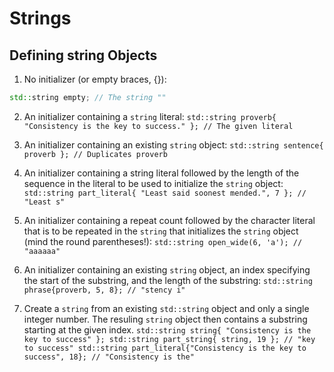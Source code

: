 # Strings
## Defining string Objects
1. No initializer (or empty braces, {}):
```cpp
std::string empty; // The string ""
```

2. An initializer containing a `string` literal:
`std::string proverb{ "Consistency is the key to success." }; // The given literal`

3. An initializer containing an existing `string` object:
`std::string sentence{ proverb }; // Duplicates proverb`

4. An initializer containing a string literal followed by the length of the sequence in the literal to be used to initialize the `string` object:
`std::string part_literal{ "Least said soonest mended.", 7 }; // "Least s"`

5. An initializer containing a repeat count followed by the character literal that is to be repeated in the `string` that initializes the `string` object (mind the round parentheses!):
`std::string open_wide(6, 'a'); // "aaaaaa"`

6. An initializer containing an existing `string` object, an index specifying the start of the substring, and the length of the substring:
`std::string phrase{proverb, 5, 8}; // "stency i"`

7. Create a `string` from an existing `std::string` object and only a single integer number. The resuling `string` object then contains a substring starting at the given index.
`std::string string{ "Consistency is the key to success" };
std::string part_string{ string, 19 }; // "key to success"
std::string part_literal{"Consistency is the key to success", 18}; // "Consistency is the"`
